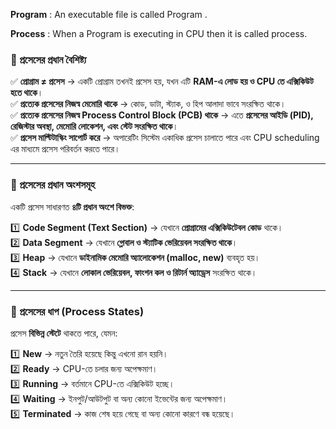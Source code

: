 **Program** : An executable file is called Program .

**Process** : When a Program is executing in CPU then it is called process.

### **🔹 প্রসেসের প্রধান বৈশিষ্ট্য**

✅ **প্রোগ্রাম ≠ প্রসেস** → একটি প্রোগ্রাম তখনই প্রসেস হয়, যখন এটি **RAM-এ লোড হয় ও CPU তে এক্সিকিউট হতে থাকে**।  
✅ **প্রত্যেক প্রসেসের নিজস্ব মেমোরি থাকে** → কোড, ডাটা, স্ট্যাক, ও হিপ আলাদা ভাবে সংরক্ষিত থাকে।  
✅ **প্রত্যেক প্রসেসের নিজস্ব Process Control Block (PCB) থাকে** → এতে **প্রসেসের আইডি (PID), রেজিস্টার অবস্থা, মেমোরি লোকেশন, এবং স্টেট সংরক্ষিত থাকে**।  
✅ **প্রসেস মাল্টিটাস্কিং সাপোর্ট করে** → অপারেটিং সিস্টেম একাধিক প্রসেস চালাতে পারে এবং CPU scheduling এর মাধ্যমে প্রসেস পরিবর্তন করতে পারে।

---

### **🔹 প্রসেসের প্রধান অংশসমূহ**

একটি প্রসেস সাধারণত **৪টি প্রধান অংশে বিভক্ত**:

1️⃣ **Code Segment (Text Section)** → যেখানে **প্রোগ্রামের এক্সিকিউটেবল কোড** থাকে।  
2️⃣ **Data Segment** → যেখানে **গ্লোবাল ও স্ট্যাটিক ভেরিয়েবল সংরক্ষিত থাকে**।  
3️⃣ **Heap** → যেখানে **ডাইনামিক মেমোরি অ্যালোকেশন (malloc, new)** ব্যবহৃত হয়।  
4️⃣ **Stack** → যেখানে **লোকাল ভেরিয়েবল, ফাংশন কল ও রিটার্ন অ্যাড্রেস** সংরক্ষিত থাকে।

---

### **🔹 প্রসেসের ধাপ (Process States)**
প্রসেস **বিভিন্ন স্টেটে** থাকতে পারে, যেমন:

1️⃣ **New** → নতুন তৈরি হয়েছে কিন্তু এখনো রান হয়নি।  
2️⃣ **Ready** → CPU-তে চলার জন্য অপেক্ষমাণ।  
3️⃣ **Running** → বর্তমানে CPU-তে এক্সিকিউট হচ্ছে।  
4️⃣ **Waiting** → ইনপুট/আউটপুট বা অন্য কোনো ইভেন্টের জন্য অপেক্ষমাণ।  
5️⃣ **Terminated** → কাজ শেষ হয়ে গেছে বা অন্য কোনো কারণে বন্ধ হয়েছে।